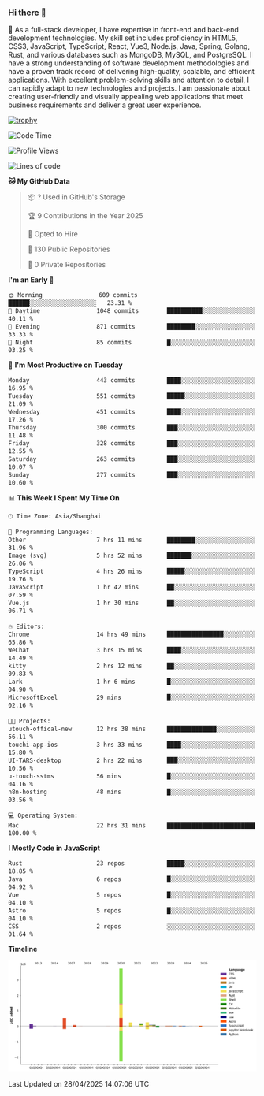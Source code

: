 ### Hi there 👋

🌱 As a full-stack developer, I have expertise in front-end and back-end development technologies. My skill set includes proficiency in HTML5, CSS3, JavaScript, TypeScript, React, Vue3, Node.js, Java, Spring, Golang, Rust, and various databases such as MongoDB, MySQL, and PostgreSQL. I have a strong understanding of software development methodologies and have a proven track record of delivering high-quality, scalable, and efficient applications. With excellent problem-solving skills and attention to detail, I can rapidly adapt to new technologies and projects. I am passionate about creating user-friendly and visually appealing web applications that meet business requirements and deliver a great user experience.

[![trophy](https://github-profile-trophy.vercel.app/?username=elton&rank=SECRET,SSS,SS,S,AAA,AA,A&theme=onedark&no-frame=true&margin-w=10)](https://github.com/ryo-ma/github-profile-trophy)

<!--START_SECTION:waka-->
![Code Time](http://img.shields.io/badge/Code%20Time-1%2C589%20hrs%206%20mins-blue)

![Profile Views](http://img.shields.io/badge/Profile%20Views-0-blue)

![Lines of code](https://img.shields.io/badge/From%20Hello%20World%20I%27ve%20Written-5.6%20million%20lines%20of%20code-blue)

**🐱 My GitHub Data** 

> 📦 ? Used in GitHub's Storage 
 > 
> 🏆 9 Contributions in the Year 2025
 > 
> 💼 Opted to Hire
 > 
> 📜 130 Public Repositories 
 > 
> 🔑 0 Private Repositories 
 > 
**I'm an Early 🐤** 

```text
🌞 Morning                609 commits         ██████░░░░░░░░░░░░░░░░░░░   23.31 % 
🌆 Daytime                1048 commits        ██████████░░░░░░░░░░░░░░░   40.11 % 
🌃 Evening                871 commits         ████████░░░░░░░░░░░░░░░░░   33.33 % 
🌙 Night                  85 commits          █░░░░░░░░░░░░░░░░░░░░░░░░   03.25 % 
```
📅 **I'm Most Productive on Tuesday** 

```text
Monday                   443 commits         ████░░░░░░░░░░░░░░░░░░░░░   16.95 % 
Tuesday                  551 commits         █████░░░░░░░░░░░░░░░░░░░░   21.09 % 
Wednesday                451 commits         ████░░░░░░░░░░░░░░░░░░░░░   17.26 % 
Thursday                 300 commits         ███░░░░░░░░░░░░░░░░░░░░░░   11.48 % 
Friday                   328 commits         ███░░░░░░░░░░░░░░░░░░░░░░   12.55 % 
Saturday                 263 commits         ███░░░░░░░░░░░░░░░░░░░░░░   10.07 % 
Sunday                   277 commits         ███░░░░░░░░░░░░░░░░░░░░░░   10.60 % 
```


📊 **This Week I Spent My Time On** 

```text
🕑︎ Time Zone: Asia/Shanghai

💬 Programming Languages: 
Other                    7 hrs 11 mins       ████████░░░░░░░░░░░░░░░░░   31.96 % 
Image (svg)              5 hrs 52 mins       ███████░░░░░░░░░░░░░░░░░░   26.06 % 
TypeScript               4 hrs 26 mins       █████░░░░░░░░░░░░░░░░░░░░   19.76 % 
JavaScript               1 hr 42 mins        ██░░░░░░░░░░░░░░░░░░░░░░░   07.59 % 
Vue.js                   1 hr 30 mins        ██░░░░░░░░░░░░░░░░░░░░░░░   06.71 % 

🔥 Editors: 
Chrome                   14 hrs 49 mins      ████████████████░░░░░░░░░   65.86 % 
WeChat                   3 hrs 15 mins       ████░░░░░░░░░░░░░░░░░░░░░   14.49 % 
kitty                    2 hrs 12 mins       ██░░░░░░░░░░░░░░░░░░░░░░░   09.83 % 
Lark                     1 hr 6 mins         █░░░░░░░░░░░░░░░░░░░░░░░░   04.90 % 
MicrosoftExcel           29 mins             █░░░░░░░░░░░░░░░░░░░░░░░░   02.16 % 

🐱‍💻 Projects: 
utouch-offical-new       12 hrs 38 mins      ██████████████░░░░░░░░░░░   56.11 % 
touchi-app-ios           3 hrs 33 mins       ████░░░░░░░░░░░░░░░░░░░░░   15.80 % 
UI-TARS-desktop          2 hrs 22 mins       ███░░░░░░░░░░░░░░░░░░░░░░   10.56 % 
u-touch-sstms            56 mins             █░░░░░░░░░░░░░░░░░░░░░░░░   04.16 % 
n8n-hosting              48 mins             █░░░░░░░░░░░░░░░░░░░░░░░░   03.56 % 

💻 Operating System: 
Mac                      22 hrs 31 mins      █████████████████████████   100.00 % 
```

**I Mostly Code in JavaScript** 

```text
Rust                     23 repos            █████░░░░░░░░░░░░░░░░░░░░   18.85 % 
Java                     6 repos             █░░░░░░░░░░░░░░░░░░░░░░░░   04.92 % 
Vue                      5 repos             █░░░░░░░░░░░░░░░░░░░░░░░░   04.10 % 
Astro                    5 repos             █░░░░░░░░░░░░░░░░░░░░░░░░   04.10 % 
CSS                      2 repos             ░░░░░░░░░░░░░░░░░░░░░░░░░   01.64 % 
```



**Timeline**

![Lines of Code chart](https://raw.githubusercontent.com/elton/elton/main/assets/bar_graph.png)


 Last Updated on 28/04/2025 14:07:06 UTC
<!--END_SECTION:waka-->

<!--
**elton/elton** is a ✨ _special_ ✨ repository because its `README.md` (this file) appears on your GitHub profile.

Here are some ideas to get you started:

- 🔭 I’m currently working on ...
- 🌱 I’m currently learning ...
- 👯 I’m looking to collaborate on ...
- 🤔 I’m looking for help with ...
- 💬 Ask me about ...
- 📫 How to reach me: ...
- 😄 Pronouns: ...
- ⚡ Fun fact: ...
-->
